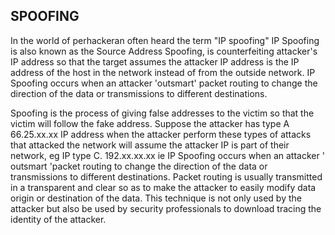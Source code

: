 SPOOFING
--------	

In the world of perhackeran often heard the term "IP spoofing" IP Spoofing is also known as the Source Address Spoofing, is counterfeiting attacker's IP address so that the target assumes the attacker IP address is the IP address of the host in the network instead of from the outside network. IP Spoofing occurs when an attacker 'outsmart' packet routing to change the direction of the data or transmissions to different destinations.

Spoofing is the process of giving false addresses to the victim so that the victim will follow the fake address. Suppose the attacker has type A 66.25.xx.xx IP address when the attacker perform these types of attacks that attacked the network will assume the attacker IP is part of their network, eg IP type C. 192.xx.xx.xx ie IP Spoofing occurs when an attacker ' outsmart 'packet routing to change the direction of the data or transmissions to different destinations. Packet routing is usually transmitted in a transparent and clear so as to make the attacker to easily modify data origin or destination of the data. This technique is not only used by the attacker but also be used by security professionals to download tracing the identity of the attacker.



